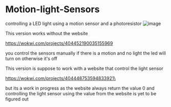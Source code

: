 # Motion-light-Sensors
controlling a LED light using a motion sensor and a photoresistor
![image](https://github.com/user-attachments/assets/a4ea50d9-5334-4973-93de-be2b53f37fa3)

This version works without the website 

https://wokwi.com/projects/404452190035155969

you control the sensors manually 
if there is a motion and no light the led will turn on
otherwise it's off

This version is suppose to work with a website that control the light sensor

https://wokwi.com/projects/404448753594833921\

but its a work in progress as the website always return the value 0
and controlling the light sensor using the value from the website is yet to be figured out
